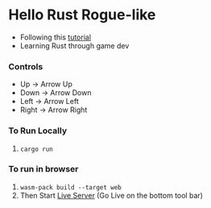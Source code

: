 # Hello Rust Rogue-like

* Following this [tutorial](https://bfnightly.bracketproductions.com/rustbook/chapter_0.html)
* Learning Rust through game dev

### Controls
* Up -> Arrow Up
* Down -> Arrow Down
* Left -> Arrow Left
* Right -> Arrow Right

### To Run Locally
1. `cargo run`

### To run in browser
1. `wasm-pack build --target web`
2. Then Start [Live Server](https://marketplace.visualstudio.com/items?itemName=ms-vsliveshare.vsliveshare) (Go Live on the bottom tool bar)


